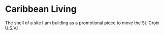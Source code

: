 # Caribbean Living
The shell of a site I am building as a promotional piece to move the St. Croix U.S.V.I. 
